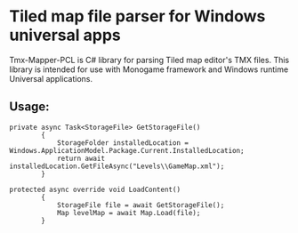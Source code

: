 # Tiled map file parser for Windows universal apps
Tmx-Mapper-PCL is C# library for parsing Tiled map editor's TMX files.
This library is intended for use with Monogame framework and Windows runtime Universal applications.

## Usage:
```
private async Task<StorageFile> GetStorageFile()
        {
            StorageFolder installedLocation = Windows.ApplicationModel.Package.Current.InstalledLocation;
            return await installedLocation.GetFileAsync("Levels\\GameMap.xml");
        }
        
protected async override void LoadContent()
        {
            StorageFile file = await GetStorageFile();
            Map levelMap = await Map.Load(file);
        }
```
